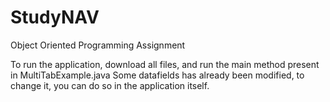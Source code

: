 # StudyNAV
Object Oriented Programming Assignment

To run the application, download all files, and run the main method present in MultiTabExample.java
Some datafields has already been modified, to change it, you can do so in the application itself.
